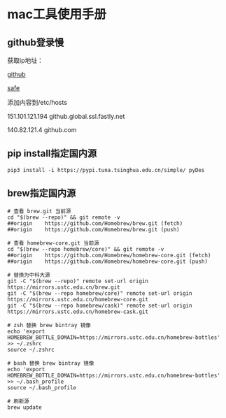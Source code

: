 # mac工具使用手册

## github登录慢

获取ip地址：

[github](https://ipaddress.com/website/github.com#ipinfo)

[safe](https://ipaddress.com/website/github.global.ssl.fastly.net#ipinfo)

添加内容到/etc/hosts

151.101.121.194 github.global.ssl.fastly.net

140.82.121.4 github.com

## pip install指定国内源

```shell
pip3 install -i https://pypi.tuna.tsinghua.edu.cn/simple/ pyDes
```

## brew指定国内源

```shell
# 查看 brew.git 当前源
cd "$(brew --repo)" && git remote -v
##origin    https://github.com/Homebrew/brew.git (fetch)
##origin    https://github.com/Homebrew/brew.git (push)

# 查看 homebrew-core.git 当前源
cd "$(brew --repo homebrew/core)" && git remote -v
##origin    https://github.com/Homebrew/homebrew-core.git (fetch)
##origin    https://github.com/Homebrew/homebrew-core.git (push)

# 替换为中科大源
git -C "$(brew --repo)" remote set-url origin https://mirrors.ustc.edu.cn/brew.git
git -C "$(brew --repo homebrew/core)" remote set-url origin https://mirrors.ustc.edu.cn/homebrew-core.git
git -C "$(brew --repo homebrew/cask)" remote set-url origin https://mirrors.ustc.edu.cn/homebrew-cask.git

# zsh 替换 brew bintray 镜像
echo 'export HOMEBREW_BOTTLE_DOMAIN=https://mirrors.ustc.edu.cn/homebrew-bottles' >> ~/.zshrc
source ~/.zshrc

# bash 替换 brew bintray 镜像
echo 'export HOMEBREW_BOTTLE_DOMAIN=https://mirrors.ustc.edu.cn/homebrew-bottles' >> ~/.bash_profile
source ~/.bash_profile

# 刷新源
brew update
```

